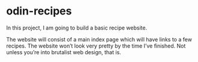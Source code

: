 # odin-recipes

In this project, I am going to build a basic recipe website.

The website will consist of a main index page which will have links to a few recipes. The website won’t look very pretty by the time I’ve finished. Not unless you’re into brutalist web design, that is.
